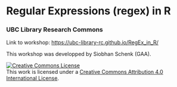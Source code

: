 # Regular Expressions (regex) in R
### UBC Library Research Commons

Link to workshop: https://ubc-library-rc.github.io/RegEx_in_R/

This workshop was developped by Siobhan Schenk (GAA).

<a rel="license" href="http://creativecommons.org/licenses/by/4.0/"><img alt="Creative Commons License" style="border-width:0" src="https://i.creativecommons.org/l/by/4.0/88x31.png" /></a><br />This work is licensed under a <a rel="license" href="http://creativecommons.org/licenses/by/4.0/">Creative Commons Attribution 4.0 International License</a>.
